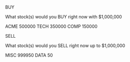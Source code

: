 BUY

What stock(s) would you BUY right now with $1,000,000

ACME 500000
TECH 350000
COMP 150000

SELL

What stock(s) would you SELL right now up to $1,000,000

MISC 999950
DATA 50
